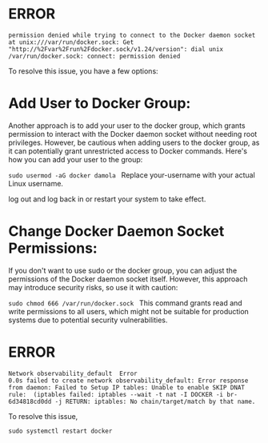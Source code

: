# ERROR 
`permission denied while trying to connect to the Docker daemon socket at unix:///var/run/docker.sock: Get "http://%2Fvar%2Frun%2Fdocker.sock/v1.24/version": dial unix /var/run/docker.sock: connect: permission denied`


To resolve this issue, you have a few options:

# Add User to Docker Group:
Another approach is to add your user to the docker group, which grants permission to interact with the Docker daemon socket without needing root privileges. However, be cautious when adding users to the docker group, as it can potentially grant unrestricted access to Docker commands. Here's how you can add your user to the group:

`sudo usermod -aG docker damola `
Replace your-username with your actual Linux username.

log out and log back in or restart your system to take effect.

# Change Docker Daemon Socket Permissions:
If you don't want to use sudo or the docker group, you can adjust the permissions of the Docker daemon socket itself. However, this approach may introduce security risks, so use it with caution:

`sudo chmod 666 /var/run/docker.sock `
This command grants read and write permissions to all users, which might not be suitable for production systems due to potential security vulnerabilities.

# ERROR 
`Network observability_default  Error                                                                                                                                0.0s
failed to create network observability_default: Error response from daemon: Failed to Setup IP tables: Unable to enable SKIP DNAT rule:  (iptables failed: iptables --wait -t nat -I DOCKER -i br-6d34818cd0dd -j RETURN: iptables: No chain/target/match by that name.`

To resolve this issue,

`sudo systemctl restart docker` 
